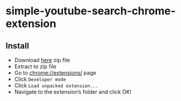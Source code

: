 simple-youtube-search-chrome-extension
==

Install
--
* Download <a href="https://github.com/mertcanekren/simple-youtube-search-chrome-extension/archive/master.zip" target="_blank">here</a> zip file
* Extract to zip file
* Go to  <a href="chrome://extensions/" target="_blank">chrome://extensions/</a> page
* Click `Developer mode`
* Click `Load unpacked extension...`
* Navigate to the extension’s folder and click OK!

